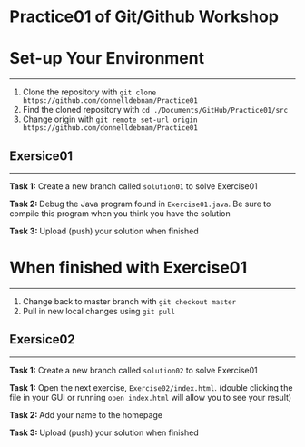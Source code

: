 # Practice01 of Git/Github Workshop

# Set-up Your Environment
---------------------------
1. Clone the repository with `git clone https://github.com/donnelldebnam/Practice01`
2. Find the cloned repository with `cd ./Documents/GitHub/Practice01/src`
3. Change origin with `git remote set-url origin https://github.com/donnelldebnam/Practice01`


## Exersice01 
----------------
<b>Task 1:</b> Create a new branch called ```solution01``` to solve Exercise01

<b>Task 2: </b> Debug the Java program found in ```Exercise01.java```. Be sure to compile this program when you think you have the solution

<b>Task 3: </b> Upload (push) your solution when finished

# When finished with Exercise01
---------------------------
1. Change back to master branch with ```git checkout master```
2. Pull in new local changes using ```git pull```

## Exersice02
----------------
<b>Task 1:</b> Create a new branch called ```solution02``` to solve Exercise01

<b>Task 1:</b> Open the next exercise, ```Exercise02/index.html```. (double clicking the file in your GUI or running ```open index.html``` will allow you to see your result)

<b>Task 2: </b> Add your name to the homepage

<b>Task 3: </b> Upload (push) your solution when finished

